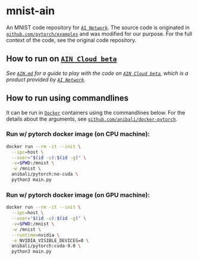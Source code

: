 # mnist-ain
An MNIST code repository for [`AI Network`](https://ainetwork.ai/). The source code is originated in [`github.com/pytorch/examples`](https://github.com/pytorch/examples) and was modified for our purpose. For the full context of the code, see the original code repository.

## How to run on [`AIN Cloud beta`](https://cloud.ainetwork.ai/)

*See [`AIN.md`](https://github.com/ainblockchain/mnist-ain/blob/master/AIN.md) for a guide to play with the code on [`AIN Cloud beta`](https://cloud.ainetwork.ai/), which is a product provided by [`AI Network`](https://ainetwork.ai/).*

## How to run using commandlines

It can be run in [`Docker`](https://docs.docker.com/) containers using the commandlines below. 
For the details about the arguments, see [`github.com/anibali/docker-pytorch`](https://github.com/anibali/docker-pytorch).

### Run w/ pytorch docker image (on CPU machine): 

```bash
docker run --rm -it --init \
  --ipc=host \
  --user="$(id -u):$(id -g)" \
  -v=$PWD:/mnist \
  -w /mnist \
  anibali/pytorch:no-cuda \
  python3 main.py 
```

### Run w/ pytorch docker image (on GPU machine): 

```bash
docker run --rm -it --init \
  --ipc=host \
  --user="$(id -u):$(id -g)" \
  -v=$PWD:/mnist \
  -w /mnist \
  --runtime=nvidia \
  -e NVIDIA_VISIBLE_DEVICES=0 \
  anibali/pytorch:cuda-9.0 \
  python3 main.py
```
